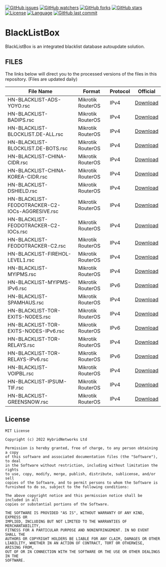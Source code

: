 [![GitHub issues](https://img.shields.io/bitbucket/issues/HybridNetworks/BlackListBox?style=for-the-badge)](https://github.com/HybridNetworks/BlackListBox/issues)
[![GitHub watchers](https://img.shields.io/github/watchers/HybridNetworks/BlackListBox?style=for-the-badge)](https://github.com/HybridNetworks/BlackListBox/watchers)
[![GitHub forks](https://img.shields.io/github/forks/HybridNetworks/BlackListBox?style=for-the-badge)](https://github.com/HybridNetworks/BlackListBox/fork)
[![GitHub stars](https://img.shields.io/github/stars/HybridNetworks/BlackListBox?style=for-the-badge)](https://github.com/HybridNetworks/BlackListBox/stargazers)
[![License](https://img.shields.io/github/license/HybridNetworks/BlackListBox?style=for-the-badge)](https://github.com/HybridNetworks/BlackListBox/blob/main/LICENSE)
[![Language](https://img.shields.io/github/languages/top/HybridNetworks/BlackListBox?style=for-the-badge)](https://github.com/HybridNetworks/BlackListBox/search?l=python)
[![GitHub last commit](https://img.shields.io/github/last-commit/HybridNetworks/BlackListBox?style=for-the-badge)](https://github.com/HybridNetworks/BlackListBox/commits/main)

# BlackListBox
BlackListBox is an integrated blacklist database autoupdate solution.

## FILES

The links below will direct you to the processed versions of the files in this repository. (Files are updated daily)

| File Name                                        | Format            | Protocol | Official                                                             |
| ------------------------------------------------ | ----------------- | -------- | -------------------------------------------------------------------- |
| HN-BLACKLIST-ADS-YOYO.rsc                        | Mikrotik RouterOS | IPv4     | [Download](https://raw.githubusercontent.com/HybridNetworks/BlackListBox/main/Mikrotik/HN-BLACKLIST-ADS-YOYO.rsc) |
| HN-BLACKLIST-BADIPS.rsc                          | Mikrotik RouterOS | IPv4     | [Download](https://raw.githubusercontent.com/HybridNetworks/BlackListBox/main/Mikrotik/HN-BLACKLIST-BADIPS.rsc) |
| HN-BLACKLIST-BLOCKLIST.DE-ALL.rsc                | Mikrotik RouterOS | IPv4     | [Download](https://raw.githubusercontent.com/HybridNetworks/BlackListBox/main/Mikrotik/HN-BLACKLIST-BLOCKLIST.DE-ALL.rsc) |
| HN-BLACKLIST-BLOCKLIST.DE-BOTS.rsc               | Mikrotik RouterOS | IPv4     | [Download](https://raw.githubusercontent.com/HybridNetworks/BlackListBox/main/Mikrotik/HN-BLACKLIST-BLOCKLIST.DE-BOTS.rsc) |
| HN-BLACKLIST-CHINA-CIDR.rsc                      | Mikrotik RouterOS | IPv4     | [Download](https://raw.githubusercontent.com/HybridNetworks/BlackListBox/main/Mikrotik/HN-BLACKLIST-CHINA-CIDR.rsc) |
| HN-BLACKLIST-CHINA-KOREA-CIDR.rsc                | Mikrotik RouterOS | IPv4     | [Download](https://raw.githubusercontent.com/HybridNetworks/BlackListBox/main/Mikrotik/HN-BLACKLIST-CHINA-KOREA-CIDR.rsc) |
| HN-BLACKLIST-DSHIELD.rsc                         | Mikrotik RouterOS | IPv4     | [Download](https://raw.githubusercontent.com/HybridNetworks/BlackListBox/main/Mikrotik/HN-BLACKLIST-DSHIELD.rsc) |
| HN-BLACKLIST-FEODOTRACKER-C2-IOCs-AGGRESIVE.rsc  | Mikrotik RouterOS | IPv4     | [Download](https://raw.githubusercontent.com/HybridNetworks/BlackListBox/main/Mikrotik/HN-BLACKLIST-FEODOTRACKER-C2-IOCs-AGGRESIVE.rsc) |
| HN-BLACKLIST-FEODOTRACKER-C2-IOCs.rsc            | Mikrotik RouterOS | IPv4     | [Download](https://raw.githubusercontent.com/HybridNetworks/BlackListBox/main/Mikrotik/HN-BLACKLIST-FEODOTRACKER-C2-IOCs.rsc) |
| HN-BLACKLIST-FEODOTRACKER-C2.rsc                 | Mikrotik RouterOS | IPv4     | [Download](https://raw.githubusercontent.com/HybridNetworks/BlackListBox/main/Mikrotik/HN-BLACKLIST-FEODOTRACKER-C2.rsc) |
| HN-BLACKLIST-FIREHOL-LEVEL1.rsc                  | Mikrotik RouterOS | IPv4     | [Download](https://raw.githubusercontent.com/HybridNetworks/BlackListBox/main/Mikrotik/HN-BLACKLIST-FIREHOL-LEVEL1.rsc) |
| HN-BLACKLIST-MYIPMS.rsc                          | Mikrotik RouterOS | IPv4     | [Download](https://raw.githubusercontent.com/HybridNetworks/BlackListBox/main/Mikrotik/HN-BLACKLIST-MYIPMS.rsc) |
| HN-BLACKLIST-MYIPMS-IPv6.rsc                          | Mikrotik RouterOS | IPv6     | [Download](https://raw.githubusercontent.com/HybridNetworks/BlackListBox/main/Mikrotik/HN-BLACKLIST-MYIPMS-IPv6.rsc) |
| HN-BLACKLIST-SPAMHAUS.rsc                        | Mikrotik RouterOS | IPv4     | [Download](https://raw.githubusercontent.com/HybridNetworks/BlackListBox/main/Mikrotik/HN-BLACKLIST-SPAMHAUS.rsc) |
| HN-BLACKLIST-TOR-EXITS-NODES.rsc                 | Mikrotik RouterOS | IPv4     | [Download](https://raw.githubusercontent.com/HybridNetworks/BlackListBox/main/Mikrotik/HN-BLACKLIST-TOR-EXITS-NODES.rsc) |
| HN-BLACKLIST-TOR-EXITS-NODES-IPv6.rsc                 | Mikrotik RouterOS | IPv6     | [Download](https://raw.githubusercontent.com/HybridNetworks/BlackListBox/main/Mikrotik/HN-BLACKLIST-TOR-EXITS-NODES-IPv6.rsc) |
| HN-BLACKLIST-TOR-RELAYS.rsc                      | Mikrotik RouterOS | IPv4     | [Download](https://raw.githubusercontent.com/HybridNetworks/BlackListBox/main/Mikrotik/HN-BLACKLIST-TOR-RELAYS.rsc) |
| HN-BLACKLIST-TOR-RELAYS-IPv6.rsc                      | Mikrotik RouterOS | IPv6     | [Download](https://raw.githubusercontent.com/HybridNetworks/BlackListBox/main/Mikrotik/HN-BLACKLIST-TOR-RELAYS-IPv6.rsc) |
| HN-BLACKLIST-VOIPBL.rsc                          | Mikrotik RouterOS | IPv4     | [Download](https://raw.githubusercontent.com/HybridNetworks/BlackListBox/main/Mikrotik/HN-BLACKLIST-VOIPBL.rsc) |
| HN-BLACKLIST-IPSUM-TIF.rsc                          | Mikrotik RouterOS | IPv4     | [Download](https://raw.githubusercontent.com/HybridNetworks/BlackListBox/main/Mikrotik/HN-BLACKLIST-IPSUM-TIF.rsc) |
| HN-BLACKLIST-GREENSNOW.rsc                          | Mikrotik RouterOS | IPv4     | [Download](https://raw.githubusercontent.com/HybridNetworks/BlackListBox/main/Mikrotik/HN-BLACKLIST-GREENSNOW.rsc) |

## License

```
MIT License

Copyright (c) 2022 HybridNetworks Ltd

Permission is hereby granted, free of charge, to any person obtaining a copy
of this software and associated documentation files (the "Software"), to deal
in the Software without restriction, including without limitation the rights
to use, copy, modify, merge, publish, distribute, sublicense, and/or sell
copies of the Software, and to permit persons to whom the Software is
furnished to do so, subject to the following conditions:

The above copyright notice and this permission notice shall be included in all
copies or substantial portions of the Software.

THE SOFTWARE IS PROVIDED "AS IS", WITHOUT WARRANTY OF ANY KIND, EXPRESS OR
IMPLIED, INCLUDING BUT NOT LIMITED TO THE WARRANTIES OF MERCHANTABILITY,
FITNESS FOR A PARTICULAR PURPOSE AND NONINFRINGEMENT. IN NO EVENT SHALL THE
AUTHORS OR COPYRIGHT HOLDERS BE LIABLE FOR ANY CLAIM, DAMAGES OR OTHER
LIABILITY, WHETHER IN AN ACTION OF CONTRACT, TORT OR OTHERWISE, ARISING FROM,
OUT OF OR IN CONNECTION WITH THE SOFTWARE OR THE USE OR OTHER DEALINGS IN THE
SOFTWARE.
```
